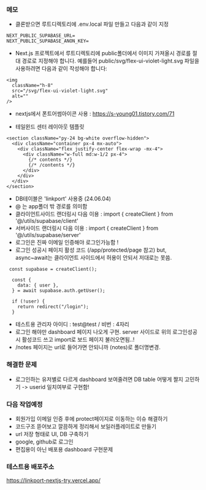 ### 메모

- 클론받으면 루트디렉토리에 .env.local 파일 만들고 다음과 같이 지정

```
NEXT_PUBLIC_SUPABASE_URL=
NEXT_PUBLIC_SUPABASE_ANON_KEY=
```

- Next.js 프로젝트에서 루트디렉토리에 public폴더에서 이미지 가져올시 경로를 절대 경로로 지정해야 합니다.
  예를들어 public/svg/flex-ui-violet-light.svg 파일을 사용하려면 다음과 같이 작성해야 합니다:

```
<img
  className="h-8"
  src="/svg/flex-ui-violet-light.svg"
  alt=""
/>
```

- nextjs에서 폰트어썸아이콘 사용 : https://s-young01.tistory.com/71

- 테일윈드 센터 레이아웃 템플릿

```
<section className="py-24 bg-white overflow-hidden">
  <div className="container px-4 mx-auto">
    <div className="flex justify-center flex-wrap -mx-4">
      <div className="w-full md:w-1/2 px-4">
        {/* contents */}
        {/* /contents */}
      </div>
    </div>
  </div>
</section>
```

- DB테이블은 'linkport' 사용중 (24.06.04)
- @ 는 app폴더 밖 경로를 의미함
- 클라이언트사이드 랜더링시 다음 이용 : import { createClient } from '@/utils/supabase/client'
- 서버사이드 랜더링시 다음 이용 : import { createClient } from '@/utils/supabase/server'
- 로그인은 진짜 이메일 인증해야 로그인가능함 !
- 로그인 성공시 페이지 활성 코드 (/app/protected/page 참고) but, async~await는 클라이언트 사이드에서 허용이 안되서 저대로는 못씀.

```
 const supabase = createClient();

  const {
    data: { user },
  } = await supabase.auth.getUser();

  if (!user) {
    return redirect("/login");
  }
```

- 테스트용 관리자 아이디 : test@test / 비번 : 4자리
- 로그인 해야만 dashboard 페이지 나오게 구현. server 사이드로 위의 로그인성공시 활성코드 쓰고 import로 보드 페이지 불러오면됨..!
- /notes 페이지는 url로 들어가면 안되니까 (notes)로 폴더명변경.

### 해결한 문제

- 로그인하는 유저별로 다르게 dashboard 보여줄려면 DB table 어떻게 짤지 고민하기 -> userid 일치여부로 구현함!

### 다음 작업예정

- 회원가입 이메일 인증 후에 protect페이지로 이동하는 이슈 해결하기
- 코드구조 뜯어보고 깔끔하게 정리해서 보일러플레이트로 만들기
- url 저장 형태로 UI, DB 구축하기
- google, github로 로그인
- 편집용이 아닌 배포용 dashboard 구현문제

### 테스트용 배포주소

https://linkport-nextjs-try.vercel.app/
